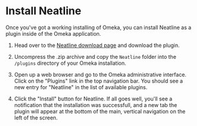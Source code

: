 # Install Neatline

Once you've got a working installing of Omeka, you can install Neatline as a plugin inside of the Omeka application.

 1. Head over to the [Neatline download page](http://neatline.org/plugins/neatline/) and download the plugin.

 2. Uncompress the .zip archive and copy the ```Neatline``` folder into the ```/plugins``` directory of your Omeka installation.

 3. Open up a web browser and go to the Omeka administrative interface. Click on the "Plugins" link in the top navigation bar. You should see a new entry for "Neatline" in the list of available plugins.

 4. Click the "Install" button for Neatline. If all goes well, you'll see a notification that the installation was successfull, and a new tab the plugin will appear at the bottom of the main, vertical navigation on the left of the screen.
